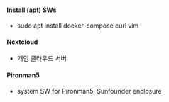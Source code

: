 #### Install (apt) SWs
- sudo apt install docker-compose curl vim 

#### Nextcloud
- 개인 클라우드 서버

#### Pironman5
- system SW for Pironman5, Sunfounder enclosure 
